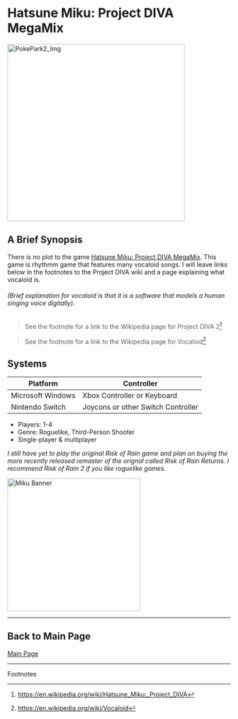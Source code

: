 # Hatsune Miku: Project DIVA MegaMix

<img src="https://assets.nintendo.com/image/upload/c_fill,w_1200/q_auto:best/f_auto/dpr_2.0/ncom/software/switch/70010000024015/0f28e2124121e22e50ad70165e94ee01e12447c2e025629844e01e07fc8f0942" alt="PokePark2_Img" width="400"/>

## A Brief Synopsis

There is no plot to the game [Hatsune Miku: Project DIVA MegaMix](https://miku.sega.com/megamixplus/). This game is rhythmm game that features many vocaloid songs. I will leave links below in the footnotes to the Project DIVA wiki and a page explaining what vocaloid is. 

###### (Brief explanation for vocaloid is that it is a software that models a human singing voice digitally).
>See the footnote for a link to the Wikipedia page for Project DIVA 2[^1]

>See the footnote for a link to the Wikipedia page for Vocaloid[^2]

## Systems

| **Platform**      | **Controller**                      |
|-------------------|-------------------------------------|
| Microsoft Windows | Xbox Controller or Keyboard         |
| Nintendo Switch   | Joycons or other Switch Controller  |


+ Players: 1-4
+ Genre: Roguelike, Third-Person Shooter
+ Single-player & multiplayer

*I still have yet to play the original Risk of Rain game and plan on buying the more recently released remaster of the orignal called Risk of Rain Returns. I recommend Risk of Rain 2 if you like roguelike games.*

<img src="https://miku.sega.com/megamix/img/logo.png" alt="Miku Banner" width="300">



---


## Back to Main Page
[Main Page](README.md)

***
Footnotes

[^1]:https://en.wikipedia.org/wiki/Hatsune_Miku:_Project_DIVA
[^2]:https://en.wikipedia.org/wiki/Vocaloid

